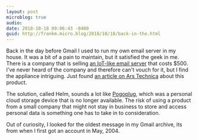 ```yaml
---
layout: post
microblog: true
audio: 
date: 2018-10-18 09:06:43 -0400
guid: http://frankm.micro.blog/2018/10/18/back-in-the.html
---
```

Back in the day before Gmail I used to run my own email server in my house. It was a bit of a pain to maintain, but it satisfied the geek in me. There is a company that is selling [an IoT-like email server](https://thehelm.com/pages/product) that costs $500. I've never heard of the company and therefore can't vouch for it, but I find the appliance intriguing. Just found [an article on Ars Technica](https://arstechnica.com/information-technology/2018/10/meet-helm-the-startup-taking-on-gmail-with-a-server-that-runs-in-your-home/) about this product. 

The solution, called Helm, sounds a lot like [Pogoplug](https://twitter.com/pogoplug?lang=en), which was a personal cloud storage device that is no longer available. The risk of using a product from a small company that might not stay in business to store and access personal data is something one has to take in to consideration. 

Out of curiosity, I looked for the oldest message in my Gmail archive, its from when I first got an account in May, 2004. 
